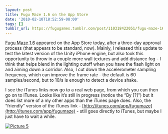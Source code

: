 ```yaml
---
layout: post
title: Fugu Maze 1.6 on the App Store
date: '2010-02-10T18:52:59-08:00'
tags: []
tumblr_url: https://fugugames.tumblr.com/post/110318422051/fugu-maze-16-on-the-app-store
---
```

[Fugu Maze 1.6](http://itunes.apple.com/WebObjects/MZStore.woa/wa/viewSoftware?id=295808255&mt=8#) appeared on the App Store today, after a three-day approval process (that appears to be standard, now). Mainly, I released this update to test the latest version of the Unity iPhone engine, but also took this opportunity to throw in a couple more wall textures and add distance fog - I think that helps blend in the lighting cutoff when you have the flash light on and aiming down a corridor. Also, I cut down the accelerometer sampling frequency, which can improve the frame rate - the default is 60 samples/second, but to 10/s is enough to detect a device shake.

I see the iTunes links now go to a real web page, from which you can then go on to iTunes. Looks like it’s still in progress (notice the “By [?]”) but it does list more of a my other apps than the iTunes page does. Also, the “friendly” version of the iTunes link - [http://itunes.com/app/fugumaze](http://itunes.com/app/fugumaze) - still goes directly to iTunes, but maybe I just have to wait a while.

[![](http://itshardtofondlepenguins.com/wp-content/uploads/2010/02/Picture-5.png "Picture 5")](http://itunes.apple.com/WebObjects/MZStore.woa/wa/viewSoftware?id=295808255&mt=8#)

